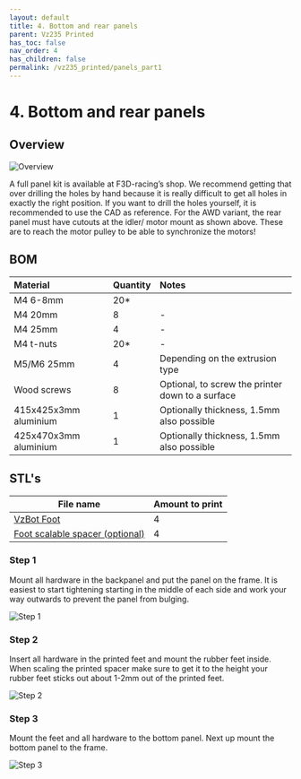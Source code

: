 ```yaml
---
layout: default
title: 4. Bottom and rear panels
parent: Vz235 Printed
has_toc: false
nav_order: 4
has_children: false
permalink: /vz235_printed/panels_part1
---
```


# 4. Bottom and rear panels

## Overview

![Overview](../assets/images/manual/vz235_printed/panels_1/overview.png)

A full panel kit is available at F3D-racing’s shop. We recommend getting that over drilling the holes by hand because it is really difficult to get all holes in exactly the right position. If you want to drill the holes yourself, it is recommended to use the CAD as reference. For the AWD variant, the rear panel must have cutouts at the idler/ motor mount as shown above. These are to reach the motor pulley to be able to synchronize the motors!

## BOM

| Material              | Quantity | Notes                                            |
|:----------------------|:---------|:-------------------------------------------------|
| M4 6-8mm              | 20*      |                                                  |
| M4 20mm               | 8        | -                                                |
| M4 25mm               | 4        | -                                                |
| M4 t-nuts             | 20*      | -                                                |
| M5/M6 25mm            | 4        | Depending on the extrusion type                  |
| Wood screws           | 8        | Optional, to screw the printer down to a surface |
| 415x425x3mm aluminium | 1        | Optionally thickness, 1.5mm also possible        |
| 425x470x3mm aluminium | 1        | Optionally thickness, 1.5mm also possible        |

## STL's

| File name                                                                                                                                                     | Amount to print |
|---------------------------------------------------------------------------------------------------------------------------------------------------------------|-----------------|
| <a href="https://github.com/VzBoT3D/VzBoT-Vz235/blob/main/Assemblies%20%26%20STL/Frame/Frame%20brace.stl" target="_blank">VzBot Foot</a>                      | 4               |
| <a href="https://github.com/VzBoT3D/VzBoT-Vz235/blob/main/Assemblies%20%26%20STL/Frame/Frame%20brace.stl" target="_blank">Foot scalable spacer (optional)</a> | 4               |

### Step 1

Mount all hardware in the backpanel and put the panel on the frame. It is easiest to start tightening starting in the middle of each side and work your way outwards to prevent the panel from bulging.

![Step 1](../assets/images/manual/vz235_printed/panels_1/step_1.png)

### Step 2

Insert all hardware in the printed feet and mount the rubber feet inside. When scaling the printed spacer make sure to get it to the height your rubber feet sticks out about 1-2mm out of the printed feet.

![Step 2](../assets/images/manual/vz235_printed/panels_1/step_2.png)

### Step 3

Mount the feet and all hardware to the bottom panel. Next up mount the bottom panel to the frame.

![Step 3](../assets/images/manual/vz235_printed/panels_1/step_3.png)
